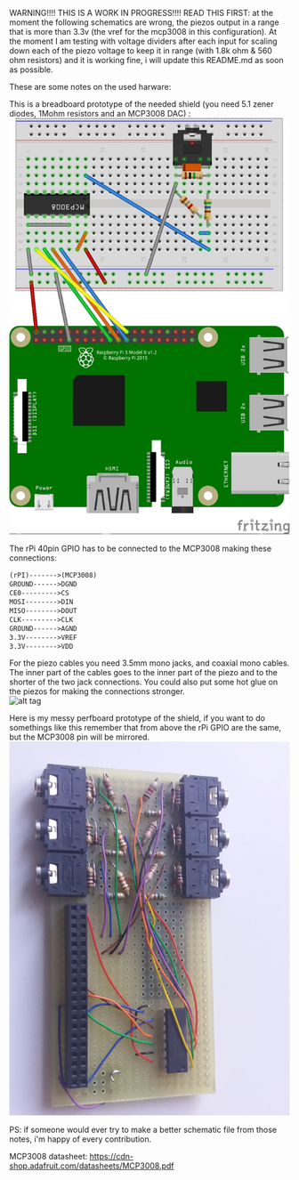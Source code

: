 
WARNING!!!! THIS IS A WORK IN PROGRESS!!!! READ THIS FIRST:
at the moment the following schematics are wrong, the piezos output in a range that is more than 3.3v (the vref for the mcp3008 in this configuration). At the moment I am testing with voltage dividers after each input for scaling down each of the piezo voltage to keep it in range (with 1.8k ohm & 560 ohm resistors) and it is working fine, i will update this README.md as soon as possible.


These are some notes on the used harware:
   
This is a breadboard prototype of the needed shield (you need 5.1 zener diodes, 1Mohm resistors and an MCP3008 DAC) :   
![alt tag](https://github.com/npisanti/ofxRPiezos/blob/master/hardware/breadboard.jpg)
   
The rPi 40pin GPIO has to be connected to the MCP3008 making these connections:   
```
(rPI)------->(MCP3008)   
GROUND------>DGND   
CE0--------->CS   
MOSI-------->DIN   
MISO-------->DOUT   
CLK--------->CLK   
GROUND------>AGND   
3.3V-------->VREF   
3.3V-------->VDD   
```

For the piezo cables you need 3.5mm mono jacks, and coaxial mono cables. The inner part of the cables goes to the inner part of the piezo and to the shorter of the two jack connections. You could also put some hot glue on the piezos for making the connections stronger.   
![alt tag](https://github.com/npisanti/ofxRPiezos/blob/master/hardware/jack.jpg)   
   
   
Here is my messy perfboard prototype of the shield, if you want to do somethings like this remember that from above the rPi GPIO are the same, but the MCP3008 pin will be mirrored.   
![alt tag](https://github.com/npisanti/ofxRPiezos/blob/master/hardware/perfboard.jpg)   
   
   
PS: if someone would ever try to make a better schematic file from those notes, i'm happy of every contribution.   
   
   
MCP3008 datasheet: https://cdn-shop.adafruit.com/datasheets/MCP3008.pdf   
